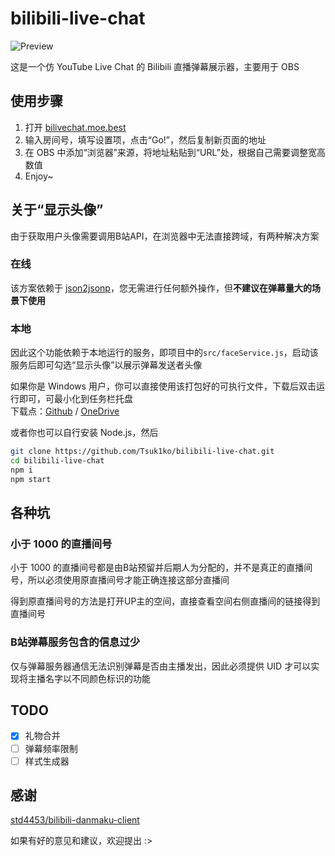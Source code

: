 # bilibili-live-chat

![Preview](https://i.loli.net/2019/02/13/5c638e21ad91a.gif)

这是一个仿 YouTube Live Chat 的 Bilibili 直播弹幕展示器，主要用于 OBS

## 使用步骤

1. 打开 [bilivechat.moe.best](https://bilivechat.moe.best/)
2. 输入房间号，填写设置项，点击“Go!”，然后复制新页面的地址
3. 在 OBS 中添加“浏览器”来源，将地址粘贴到“URL”处，根据自己需要调整宽高数值
4. Enjoy~

## 关于“显示头像”

由于获取用户头像需要调用B站API，在浏览器中无法直接跨域，有两种解决方案

### 在线

该方案依赖于 [json2jsonp](http://json2jsonp.com)，您无需进行任何额外操作，但**不建议在弹幕量大的场景下使用**

### 本地

因此这个功能依赖于本地运行的服务，即项目中的`src/faceService.js`，启动该服务后即可勾选“显示头像”以展示弹幕发送者头像

如果你是 Windows 用户，你可以直接使用该打包好的可执行文件，下载后双击运行即可，可最小化到任务栏托盘  
下载点：[Github](https://github.com/Tsuk1ko/bilibili-live-chat/releases/download/v1.1.1/BilibiliFaceService.exe) / [OneDrive](https://files.lolico.moe/show/my%20project/BilibiliFaceService.exe)

或者你也可以自行安装 Node.js，然后

```bash
git clone https://github.com/Tsuk1ko/bilibili-live-chat.git
cd bilibili-live-chat
npm i
npm start
```

## 各种坑

### 小于 1000 的直播间号

小于 1000 的直播间号都是由B站预留并后期人为分配的，并不是真正的直播间号，所以必须使用原直播间号才能正确连接这部分直播间

得到原直播间号的方法是打开UP主的空间，直接查看空间右侧直播间的链接得到直播间号

### B站弹幕服务包含的信息过少

仅与弹幕服务器通信无法识别弹幕是否由主播发出，因此必须提供 UID 才可以实现将主播名字以不同颜色标识的功能

## TODO

- [x] 礼物合并
- [ ] 弹幕频率限制
- [ ] 样式生成器

## 感谢

[std4453/bilibili-danmaku-client](https://github.com/std4453/bilibili-danmaku-client)

如果有好的意见和建议，欢迎提出 :>
